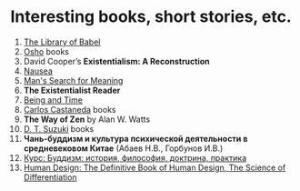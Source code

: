 # Interesting books, short stories, etc.

1. [The Library of Babel](https://en.wikipedia.org/wiki/The_Library_of_Babel)
2. [Osho](https://en.wikipedia.org/wiki/Rajneesh) books
3. David Cooper’s __Existentialism: A Reconstruction__
4. [Nausea](https://en.wikipedia.org/wiki/Nausea_(novel))
5. [Man's Search for Meaning](https://en.wikipedia.org/wiki/Man%27s_Search_for_Meaning)
6. __The Existentialist Reader__
7. [Being and Time](https://en.wikipedia.org/wiki/Being_and_Time)
8. [Carlos Castaneda](https://en.wikipedia.org/wiki/Carlos_Castaneda) books
9. __The Way of Zen__ by Alan W. Watts
10. [D. T. Suzuki](https://en.wikipedia.org/wiki/D._T._Suzuki) books
11. __Чань-буддизм и культура психической деятельности в средневековом Китае__ (Абаев Н.В., Горбунов И.В.)
12. [Курс: Буддизм: история, философия, доктрина, практика](https://magisteria.ru/category/buddhism/)
13. [Human Design: The Definitive Book of Human Design, The Science of Differentiation](https://www.amazon.com/Human-Design-Definitive-Differentiation-2011-05-03/dp/B01FIWA7IE)
